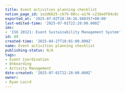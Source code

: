 ```yaml
---
title: Event activities planning checklist
notion_page_id: 1e2d6625-c679-80cc-a176-c218edf04c8c
exported_at: '2025-07-02T18:36:26.940357+00:00'
last-edited-time: '2025-07-01T22:28:00.000Z'
ims:
- 'ISO 20121: Event Sustainability Management System'
id: 89
created-time: '2025-04-27T18:01:00.000Z'
name: Event activities planning checklist
publishing-status: N/A
tags:
- Event Coordination
- Onboarding
- Activity Management
date-created: '2025-07-01T22:28:00.000Z'
owner:
- Ryan Laird
---
```


